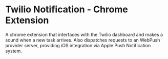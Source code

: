 # Twilio Notification - Chrome Extension

A chrome extension that interfaces with the Twilio dashboard and makes a sound when a new task arrives.
Also dispatches requests to an WebPush provider server, providing iOS integration via Apple Push Notification system.
